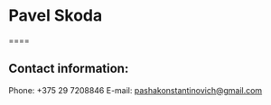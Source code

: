 # Pavel Skoda
====
## Contact information:
Phone: +375 29 7208846
E-mail: pashakonstantinovich@gmail.com